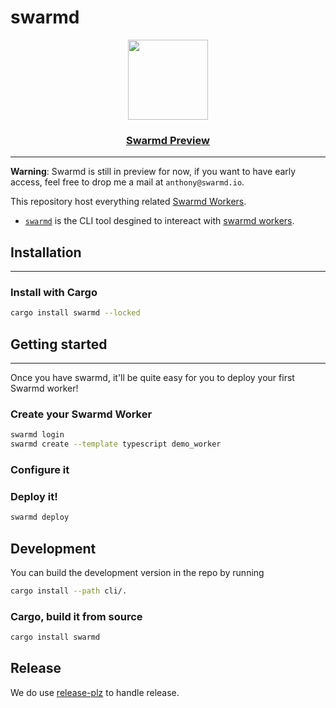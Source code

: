 # swarmd

<p align="center">
  <a href="https://swarmd.io">
    <img src="https://swarmd.io/swarmd.svg" height="128" width="128">
    <h3 align="center"><a href="https://swarmd.io">Swarmd Preview</a></h3>
  </a>
</p>

----

**Warning**: Swarmd is still in preview for now, if you want to have early
access, feel free to drop me a mail at `anthony@swarmd.io`.

This repository host everything related [Swarmd Workers](https://swarmd.io).

- [`swarmd`](./cli/README.md) is the CLI tool desgined to intereact with [swarmd
workers](https://swarmd.io).

## Installation
---- 

### Install with Cargo

```bash
cargo install swarmd --locked
```

## Getting started
----

Once you have swarmd, it'll be quite easy for you to deploy your first Swarmd worker!

### Create your Swarmd Worker

```bash
swarmd login
swarmd create --template typescript demo_worker
```

### Configure it

### Deploy it!

```bash
swarmd deploy
```

## Development

You can build the development version in the repo by running

```bash
cargo install --path cli/.
```

### Cargo, build it from source

```bash
cargo install swarmd
```

## Release

We do use [release-plz](https://github.com/MarcoIeni/release-plz) to handle
release.

